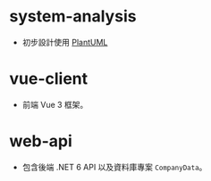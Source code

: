 # system-analysis

- 初步設計使用 [PlantUML](https://plantuml.com/)

# vue-client

- 前端 Vue 3 框架。

# web-api

- 包含後端 .NET 6 API 以及資料庫專案 `CompanyData`。
